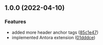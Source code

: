 ## 1.0.0 (2022-04-10)


### Features

* added more header anchor tags ([85c1e47](https://github.com/easybytes/antora-spectaql/commit/85c1e47fb85abc8c55ef65791ec5d3a6a1edc9aa))
* implemented Antora extension ([01dddce](https://github.com/easybytes/antora-spectaql/commit/01dddce2a6d7878b08659bc178e9f5ddccd4a06f))
